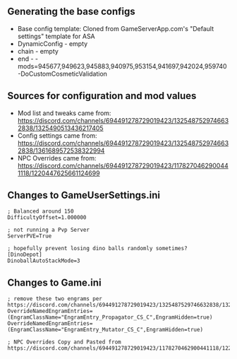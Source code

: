 Generating the base configs
---------------------------
* Base config template: Cloned from GameServerApp.com's "Default settings" template for ASA
* DynamicConfig - empty
* chain - empty
* end - -mods=945677,949623,945883,940975,953154,941697,942024,959740 -DoCustomCosmeticValidation

Sources for configuration and mod values
----------------------------------------
* Mod list and tweaks came from: https://discord.com/channels/694491278729019423/1325487529746632838/1325490513436217405
* Config settings came from: https://discord.com/channels/694491278729019423/1325487529746632838/1361689572538322994
* NPC Overrides came from: https://discord.com/channels/694491278729019423/1178270462900441118/1220447625661124699

Changes to GameUserSettings.ini
-------------------------------
    ; Balanced around 150
    DifficultyOffset=1.000000

    ; not running a Pvp Server
    ServerPVE=True

    ; hopefully prevent losing dino balls randomly sometimes?
    [DinoDepot]
    DinoballAutoStackMode=3

Changes to Game.ini
-------------------
    ; remove these two engrams per https://discord.com/channels/694491278729019423/1325487529746632838/1325490513436217405
    OverrideNamedEngramEntries=(EngramClassName="EngramEntry_Propagator_CS_C",EngramHidden=true)
    OverrideNamedEngramEntries=(EngramClassName="EngramEntry_Mutator_CS_C",EngramHidden=true)

    ; NPC Overrides Copy and Pasted from https://discord.com/channels/694491278729019423/1178270462900441118/1220447625661124699
